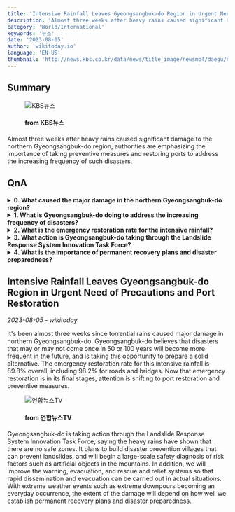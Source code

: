 ```yaml
---
title: 'Intensive Rainfall Leaves Gyeongsangbuk-do Region in Urgent Need of Precautions and Port Restoration'
description: 'Almost three weeks after heavy rains caused significant damage to the northern Gyeongsangbuk-do region, authorities are emphasizing the importance of taking preventive measures and restoring ports to address the increasing frequency of such disasters.'
category: 'World/International'
keywords: '뉴스'
date: '2023-08-05'
author: 'wikitoday.io'
language: 'EN-US'
thumbnail: 'http://news.kbs.co.kr/data/news/title_image/newsmp4/daegu/news9/2023/08/04/50_7741234.jpg'
---
```


## Summary



<figure>
    <img src="http://news.kbs.co.kr/data/news/title_image/newsmp4/daegu/news9/2023/08/04/50_7741234.jpg" alt="KBS뉴스" />
    <figcaption>
        <h4> from KBS뉴스</h4>
    </figcaption>
</figure>


Almost three weeks after heavy rains caused significant damage to the northern Gyeongsangbuk-do region, authorities are emphasizing the importance of taking preventive measures and restoring ports to address the increasing frequency of such disasters.


## QnA


<details>
    <summary><b>0. What caused the major damage in the northern Gyeongsangbuk-do region?</b></summary>
    The major damage in the northern Gyeongsangbuk-do region was caused by torrential rains.
</details>

<details>
    <summary><b>1. What is Gyeongsangbuk-do doing to address the increasing frequency of disasters?</b></summary>
    Gyeongsangbuk-do is taking preventive measures and restoring ports to address the increasing frequency of disasters.
</details>

<details>
    <summary><b>2. What is the emergency restoration rate for the intensive rainfall?</b></summary>
    The emergency restoration rate for the intensive rainfall is 89.8% overall, including 98.2% for roads and bridges.
</details>

<details>
    <summary><b>3. What action is Gyeongsangbuk-do taking through the Landslide Response System Innovation Task Force?</b></summary>
    Gyeongsangbuk-do is planning to build disaster prevention villages, conduct a large-scale safety diagnosis, and improve warning, evacuation, and rescue systems through the Landslide Response System Innovation Task Force.
</details>

<details>
    <summary><b>4. What is the importance of permanent recovery plans and disaster preparedness?</b></summary>
    The extent of the damage caused by extreme weather events depends on how well permanent recovery plans and disaster preparedness are established.
</details>



## Intensive Rainfall Leaves Gyeongsangbuk-do Region in Urgent Need of Precautions and Port Restoration

_2023-08-05 - wikitoday_

It's been almost three weeks since torrential rains caused major damage in northern Gyeongsangbuk-do. Gyeongsangbuk-do believes that disasters that may or may not come once in 50 or 100 years will become more frequent in the future, and is taking this opportunity to prepare a solid alternative. The emergency restoration rate for this intensive rainfall is 89.8% overall, including 98.2% for roads and bridges. Now that emergency restoration is in its final stages, attention is shifting to port restoration and preventive measures.


<figure>
    <img src="https://yonhapnewstv-prod.s3.ap-northeast-2.amazonaws.com/article/MYH/20230804/MYH20230804026100641_P1.jpg" alt="연합뉴스TV" />
    <figcaption>
        <h4> from 연합뉴스TV</h4>
    </figcaption>
</figure>


Gyeongsangbuk-do is taking action through the Landslide Response System Innovation Task Force, saying the heavy rains have shown that there are no safe zones. It plans to build disaster prevention villages that can prevent landslides, and will begin a large-scale safety diagnosis of risk factors such as artificial objects in the mountains. In addition, we will improve the warning, evacuation, and rescue and relief systems so that rapid dissemination and evacuation can be carried out in actual situations. With extreme weather events such as extreme downpours becoming an everyday occurrence, the extent of the damage will depend on how well we establish permanent recovery plans and disaster preparedness.
